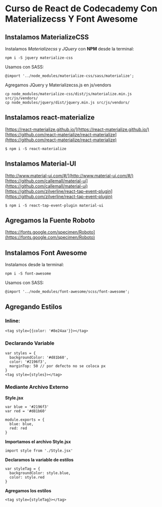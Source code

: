 # Curso de React de Codecademy Con Materializecss Y Font Awesome

## Instalamos MaterializeCSS

Instalamos *Materializecss* y *JQuery* con **NPM** desde la terminal:

    npm i -S jquery materialize-css

Usamos con SASS:

    @import '../node_modules/materialize-css/sass/materialize';

Agregamos JQuery y Materializecss.js en js/vendors

    cp node_modules/materialize-css/dist/js/materialize.min.js src/js/vendors/
    cp node_modules/jquery/dist/jquery.min.js src/js/vendors/

## Instalamos react-materialize
[https://react-materialize.github.io/](https://react-materialize.github.io/)  
[https://github.com/react-materialize/react-materialize](https://github.com/react-materialize/react-materialize)


    $ npm i -S react-materialize

## Instalamos Material-UI
[http://www.material-ui.com/#/](http://www.material-ui.com/#/)  
[https://github.com/callemall/material-ui](https://github.com/callemall/material-ui)   
[https://github.com/zilverline/react-tap-event-plugin](https://github.com/zilverline/react-tap-event-plugin)

    $ npm i -S react-tap-event-plugin material-ui


## Agregamos la Fuente Roboto
[https://fonts.google.com/specimen/Roboto](https://fonts.google.com/specimen/Roboto)
## Instalamos Font Awesome
Instalamos desde la terminal:

    npm i -S font-awesome

Usamos con SASS:

    @import '../node_modules/font-awesome/scss/font-awesome';

## Agregando Estilos
### Inline:

    <tag style={{color: '#8e24aa'}}></tag>

### Declarando Variable

    var styles = {
      backgroundColor: '#d81b60',
      color: '#2196f3',
      marginTop: 50 // por defecto no se coloca px
    }
    <tag style={styles}></tag>

### Mediante Archivo Externo

**Style.jsx**

    var blue = '#2196f3'
    var red = '#d81b60'
    
    module.exports = {
      blue: blue,
      red: red
    }

**Importamos el archivo Style.jsx**

    import style from './Style.jsx'

**Declaramos la variable de estilos**

    var styleTag = {
      backgroundColor: style.blue,
      color: style.red
    }

**Agregamos los estilos**

    <tag style={styleTag}></tag>
